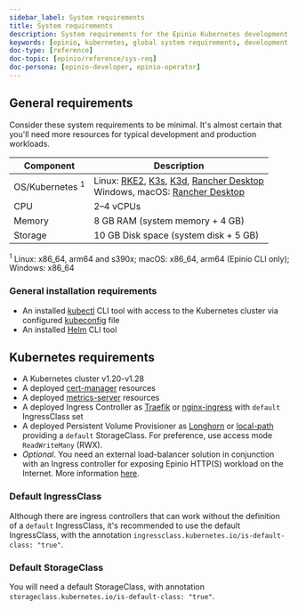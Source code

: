 ```yaml
---
sidebar_label: System requirements
title: System requirements
description: System requirements for the Epinio Kubernetes development environment.
keywords: [epinio, kubernetes, global system requirements, development environment]
doc-type: [reference]
doc-topic: [epinio/reference/sys-req]
doc-persona: [epinio-developer, epinio-operator]
---
```


## General requirements

Consider these system requirements to be minimal.
It's almost certain that you'll need more resources for typical development and production workloads.

| Component | Description |
| --- | --- |
| OS/Kubernetes <sup>1</sup> | Linux: [RKE2](../../installation/other_inst_scenarios/install_epinio_on_rke.md), [K3s](../../installation/other_inst_scenarios/install_epinio_on_k3s.md),   [K3d](../../installation/other_inst_scenarios/install_epinio_on_k3d.md), [Rancher Desktop](../../installation/other_inst_scenarios/install_epinio_on_rancher_desktop.md)<br/>Windows, macOS: [Rancher Desktop](../../installation/other_inst_scenarios/install_epinio_on_rancher_desktop.md) |
| CPU | 2–4 vCPUs |
| Memory | 8 GB RAM (system memory + 4 GB) |
| Storage | 10 GB Disk space (system disk + 5 GB) |

<sup>1</sup> Linux: x86_64, arm64 and s390x; macOS: x86_64, arm64 (Epinio CLI only); Windows: x86_64

### General installation requirements

- An installed [kubectl](https://kubernetes.io/docs/tasks/tools/#kubectl) CLI tool with access to the Kubernetes cluster via configured [kubeconfig](https://kubernetes.io/docs/concepts/configuration/organize-cluster-access-kubeconfig/#the-kubeconfig-environment-variable) file
- An installed [Helm](https://helm.sh/docs/intro/install/) CLI tool

## Kubernetes requirements

- A Kubernetes cluster v1.20-v1.28
- A deployed [cert-manager](https://cert-manager.io/docs/installation/helm/) resources
- A deployed [metrics-server](https://github.com/kubernetes-sigs/metrics-server#installation) resources
- A deployed Ingress Controller as [Traefik](https://doc.traefik.io/traefik/getting-started/install-traefik/#use-the-helm-chart)
or [nginx-ingress](https://docs.nginx.com/nginx-ingress-controller/installation/installation-with-helm/) with `default` IngressClass set
- A deployed Persistent Volume Provisioner as [Longhorn](https://longhorn.io)
or [local-path](https://github.com/rancher/local-path-provisioner) providing a `default` StorageClass.
For preference, use access mode `ReadWriteMany` (RWX).
- _Optional_. You need an external load-balancer solution in conjunction with an Ingress controller for exposing Epinio HTTP(S) workload on the Internet.
More information [here](../../howtos/customization/provision_external_ip_for_local_kubernetes). <!--TODO: What did this revisit the link mean?--><!--REVISIT the link-->

### Default IngressClass

Although there are ingress controllers that can work without the definition of a `default` IngressClass,
it's recommended to use the default IngressClass, with the annotation `ingressclass.kubernetes.io/is-default-class: "true"`.

### Default StorageClass

You will need a default StorageClass, with annotation `storageclass.kubernetes.io/is-default-class: "true"`.

